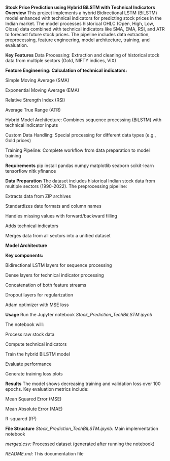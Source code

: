 **Stock Price Prediction using Hybrid BiLSTM with Technical Indicators**
**Overview**
This project implements a hybrid Bidirectional LSTM (BiLSTM) model enhanced with technical indicators for predicting stock prices in the Indian market. The model processes historical OHLC (Open, High, Low, Close) data combined with technical indicators like SMA, EMA, RSI, and ATR to forecast future stock prices. The pipeline includes data extraction, preprocessing, feature engineering, model architecture, training, and evaluation.

**Key Features**
Data Processing: Extraction and cleaning of historical stock data from multiple sectors (Gold, NIFTY indices, VIX)

**Feature Engineering: Calculation of technical indicators:**

Simple Moving Average (SMA)

Exponential Moving Average (EMA)

Relative Strength Index (RSI)

Average True Range (ATR)

Hybrid Model Architecture: Combines sequence processing (BiLSTM) with technical indicator inputs

Custom Data Handling: Special processing for different data types (e.g., Gold prices)

Training Pipeline: Complete workflow from data preparation to model training

**Requirements**
pip install pandas numpy matplotlib seaborn scikit-learn tensorflow nltk yfinance

**Data Preparation**
The dataset includes historical Indian stock data from multiple sectors (1990-2022). The preprocessing pipeline:

Extracts data from ZIP archives

Standardizes date formats and column names

Handles missing values with forward/backward filling

Adds technical indicators

Merges data from all sectors into a unified dataset

**Model Architecture**

**Key components:**

Bidirectional LSTM layers for sequence processing

Dense layers for technical indicator processing

Concatenation of both feature streams

Dropout layers for regularization

Adam optimizer with MSE loss

**Usage**
Run the Jupyter notebook _Stock_Prediction_TechBiLSTM.ipynb_

The notebook will:

Process raw stock data

Compute technical indicators

Train the hybrid BiLSTM model

Evaluate performance

Generate training loss plots

**Results**
The model shows decreasing training and validation loss over 100 epochs. Key evaluation metrics include:

Mean Squared Error (MSE)

Mean Absolute Error (MAE)

R-squared (R²)

**File Structure**
_Stock_Prediction_TechBiLSTM.ipynb:_ Main implementation notebook

_merged.csv:_ Processed dataset (generated after running the notebook)

_README.md:_ This documentation file

